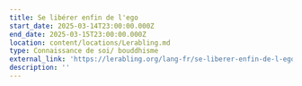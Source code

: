 ```yaml
---
title: Se libérer enfin de l'ego
start_date: 2025-03-14T23:00:00.000Z
end_date: 2025-03-15T23:00:00.000Z
location: content/locations/Lerabling.md
type: Connaissance de soi/ bouddhisme
external_link: 'https://lerabling.org/lang-fr/se-liberer-enfin-de-l-ego '
description: ''
---
```


